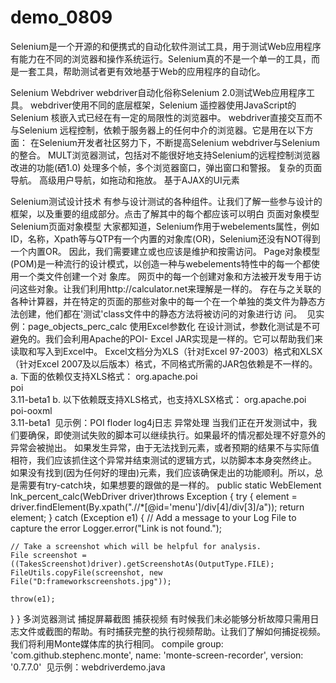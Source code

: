 # demo_0809

Selenium是一个开源的和便携式的自动化软件测试工具，用于测试Web应用程序有能力在不同的浏览器和操作系统运行。Selenium真的不是一个单一的工具，而是一套工具，帮助测试者更有效地基于Web的应用程序的自动化。


Selenium Webdriver
webdriver自动化俗称Selenium 2.0测试Web应用程序工具。 webdriver使用不同的底层框架，Selenium 遥控器使用JavaScript的Selenium 核嵌入式已经在有一定的局限性的浏览器中。 webdriver直接交互而不与Selenium 远程控制，依赖于服务器上的任何中介的浏览器。它是用在以下方面：
在Selenium开发者社区努力下，不断提高Selenium webdriver与Selenium的整合。
MULT浏览器测试，包括对不能很好地支持Selenium的远程控制浏览器改进的功能(硒1.0)
处理多个帧，多个浏览器窗口，弹出窗口和警报。
复杂的页面导航。
高级用户导航，如拖动和拖放。
基于AJAX的UI元素


Selenium测试设计技术
有参与设计测试的各种组件。让我们了解一些参与设计的框架，以及重要的组成部分。点击了解其中的每个都应该可以明白
页面对象模型
  Selenium页面对象模型
  大家都知道，Selenium作用于webelements属性，例如ID，名称，Xpath等与QTP有一个内置的对象库(OR)，Selenium还没有NOT得到一个内置OR。
  因此，我们需要建立或也应该是维护和按需访问。 Page对象模型(POM)是一种流行的设计模式，以创造一种与webelements特性中的每一个都使用一个类文件创建一个对   象库。
  网页中的每一个创建对象和方法被开发专用于访问这些对象。让我们利用http://calculator.net来理解是一样的。
  存在与之关联的各种计算器，并在特定的页面的那些对象中的每一个在一个单独的类文件为静态方法创建，他们都在'测试'class文件中的静态方法将被访问的对象进行访   问。
  见实例：page_objects_perc_calc
使用Excel参数化
  在设计测试，参数化测试是不可避免的。我们会利用Apache的POI- Excel JAR实现是一样的。它可以帮助我们来读取和写入到Excel中。
  Excel文档分为XLS（针对Excel 97-2003）格式和XLSX（针对Excel 2007及以后版本）格式，不同格式所需的JAR包依赖是不一样的。
  a. 下面的依赖仅支持XLS格式：
     <groupId>org.apache.poi</groupId>  
     <artifactId>poi</artifactId>  
     <version>3.11-beta1</version>
  b. 以下依赖既支持XLS格式，也支持XLSX格式：
     <groupId>org.apache.poi</groupId>  
     <artifactId>poi-ooxml</artifactId>  
     <version>3.11-beta1</version>
  见示例：POI floder
log4j日志
异常处理
  当我们正在开发测试中，我们要确保，即使测试失败的脚本可以继续执行。如果最坏的情况都处理不好意外的异常会被抛出。
  如果发生异常，由于无法找到元素，或者预期的结果不与实际值相符，我们应该抓住这个异常并结束测试的逻辑方式，以防脚本本身突然终止。
  如果没有找到(因为任何好的理由)元素，我们应该确保走出的功能顺利。所以，总是需要有try-catch块，如果想要的跟做的是一样的。
  public static WebElement lnk_percent_calc(WebDriver driver)throws Exception
{
  try
  {
    element = driver.findElement(By.xpath(".//*[@id='menu']/div[4]/div[3]/a"));
    return element;
  }
  catch (Exception e1)
  {
    // Add a message to your Log File to capture the error
      Logger.error("Link is not found.");
    
    // Take a screenshot which will be helpful for analysis.
    File screenshot = ((TakesScreenshot)driver).getScreenshotAs(OutputType.FILE);
	FileUtils.copyFile(screenshot, new File("D:frameworkscreenshots.jpg"));	
    
    throw(e1);
  }
}
多浏览器测试
捕捉屏幕截图
捕获视频
  有时候我们未必能够分析故障只需用日志文件或截图的帮助。有时捕获完整的执行视频帮助。让我们了解如何捕捉视频。
  我们将利用Monte媒体库的执行相同。
  compile group: 'com.github.stephenc.monte', name: 'monte-screen-recorder', version: '0.7.7.0'
  见示例：webdriverdemo.java
  
 
